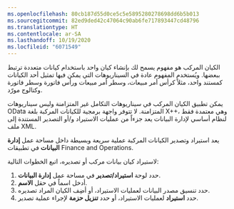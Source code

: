 ```yaml
---
ms.openlocfilehash: 80cb187d55d0ce5c5e5895280278698dd6b5b013
ms.sourcegitcommit: 82ed9ded42c47064c90ab6fe717893447cd48796
ms.translationtype: HT
ms.contentlocale: ar-SA
ms.lasthandoff: 10/19/2020
ms.locfileid: "6071549"
---
```

الكيان المركب هو مفهوم يسمح لك بإنشاء كيان واحد باستخدام كيانات متعددة ترتبط ببعضها. ويُستخدم المفهوم عادة في السيناريوهات التي يمكن فيها تمثيل أحد الكيانات كمستند واحد، مثلاً كرأس أمر مبيعات، وسطر أمر مبيعات ورأس فاتورة وسطر فاتورة وكتالوج مورّد.

يمكن تطبيق الكيان المركب في سيناريوهات التكامل غير المتزامنة وليس سيناريوهات OData المتزامنة. لا تتوفر واجهة برمجية للكيانات المركبة بلغة X++‎، وهي معتمدة فقط لنظام أساسي لإدارة البيانات يعد جزءاً من عمليات الاستيراد و/أو التصدير المستندة إلى ملف XML.

يعد استيراد وتصدير الكيانات المركبة عملية سريعة وبسيطة داخل مساحة عمل **إدارة البيانات** في تطبيقات Finance and Operations.

لاستيراد كيان بيانات مركب أو تصديره، اتبع الخطوات التالية:

1.  حدد لوحة **استيراد/تصدير** في مساحة عمل **إدارة البيانات**.
2.  أدخل اسماً في حقل **الاسم**.
3.  حدد تنسيق مصدر البيانات لعمليات الاستيراد، أو أضِف الكيان المراد تصديره.
4.  حدد **استيراد** لعمليات الاستيراد، أو حدد **تنزيل حزمة** لإجراء عملية تصدير. 
